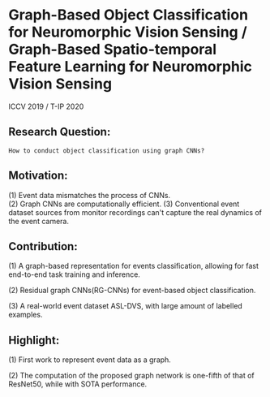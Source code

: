 # Graph-Based Object Classification for Neuromorphic Vision Sensing / Graph-Based Spatio-temporal Feature Learning for Neuromorphic Vision Sensing

ICCV 2019 / T-IP 2020

## Research Question:
	How to conduct object classification using graph CNNs?
	
## Motivation:
(1) Event data mismatches the process of CNNs.  
(2) Graph CNNs are computationally efficient.
(3) Conventional event dataset sources from monitor recordings can't capture the real dynamics of the event camera.


## Contribution:
(1) A graph-based representation for events classification, allowing for fast end-to-end task training and inference.

(2) Residual graph CNNs(RG-CNNs) for event-based object classification.

(3)  A real-world event dataset ASL-DVS, with large amount of labelled examples.  

## Highlight:
(1) First work to represent event data as a graph.  

(2) The computation of the proposed graph network is one-fifth of that of ResNet50, while with SOTA performance.  
